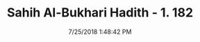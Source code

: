 ---
title        : "Sahih Al-Bukhari Hadith - 1. 182"
date         : 7/25/2018 1:48:42 PM
draft        : false
type         : "hadith"
layout       : "hadith"
BookCode     : "SHB"
VolumeNumber : "1"
HadithNumber : "182"
categories  :  ["Ablution-Pouring water for someone performing ablution"]
tags  :  ["Al Mughira bin Shuba"]
---
